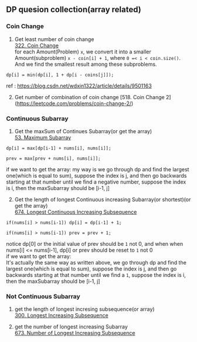 ## DP quesion collection(array related)
### Coin Change
1. Get least number of coin change  
[322. Coin Change](https://leetcode.com/problems/coin-change/)  
for each Amount(Problem) `x`, we convert it into a smaller Amount(subproblem) `x - coin[i] + 1`, where `0 =< i < coin.size()`.
And we find the smallest result among these subproblems.
```
dp[i] = min(dp[i], 1 + dp[i - coins[j]]);
```
ref : https://blog.csdn.net/wdxin1322/article/details/9501163  

2. Get number of combination of coin change
[518. Coin Change 2]  
(https://leetcode.com/problems/coin-change-2/)


### Continuous Subarray
1. Get the maxSum of Continues Subarray(or get the array)  
[53. Maximum Subarray](https://leetcode.com/problems/maximum-subarray/)
```
dp[i] = max[dp[i-1] + nums[i], nums[i]];
```
```
prev = max[prev + nums[i], nums[i]];
```
if we want to get the array:
my way is we go through dp and find the largest one(which is equal to sum), suppose the index is j, 
and then go backwards starting at that number until we find a negative number, suppose the index is i,
then the maxSubarray should be [i-1, j]

2. Get the length of longest Continuous increasing Subarray(or shortest)(or get the array)  
[674. Longest Continuous Increasing Subsequence](https://leetcode.com/problems/longest-continuous-increasing-subsequence/)
```
if(nums[i] > nums[i-1]) dp[i] = dp[i-1] + 1;
```
```
if(nums[i] > nums[i-1]) prev = prev + 1;
```
notice dp[0] or the initial value of prev should be `1` not 0, and when when nums[i] <= nums[i-1], dp[i] or prev should be reset to `1` not 0  
if we want to get the array:  
It's actually the same way as written above, we go through dp and find the largest one(which is equal to sum), suppose the index is j, 
and then go backwards starting at that number until we find a `1`, suppose the index is i,
then the maxSubarray should be [i-1, j]


### Not Continuous Subarray
1. get the length of longest incresing subsequence(or array)  
[300. Longest Increasing Subsequence](https://leetcode.com/problems/longest-increasing-subsequence/)

2. get the number of longest increasing Subarray  
[673. Number of Longest Increasing Subsequence](https://leetcode.com/problems/number-of-longest-increasing-subsequence/)


